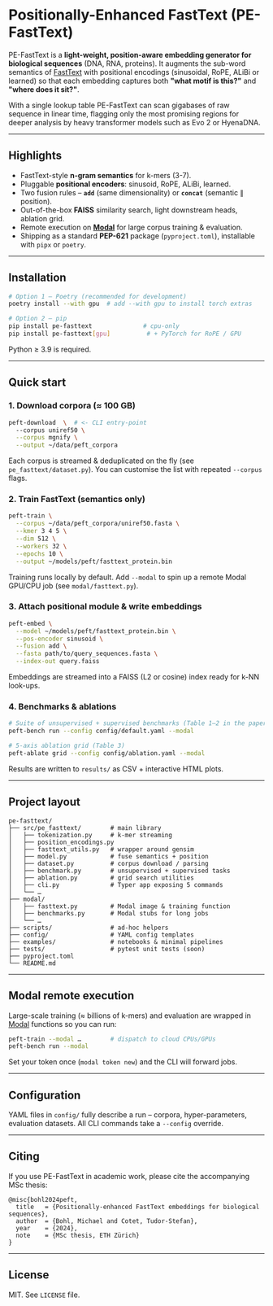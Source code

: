 # Positionally-Enhanced FastText (PE-FastText)

PE-FastText is a **light-weight, position-aware embedding generator for biological sequences** (DNA, RNA, proteins).
It augments the sub-word semantics of [FastText](https://arxiv.org/abs/1607.04606) with positional encodings (sinusoidal, RoPE, ALiBi or learned) so that each embedding captures both **"what motif is this?"** and **"where does it sit?"**.

With a single lookup table PE-FastText can scan gigabases of raw sequence in linear time, flagging only the most promising regions for deeper analysis by heavy transformer models such as Evo 2 or HyenaDNA.

---

## Highlights

* FastText-style **n-gram semantics** for k-mers (3-7).
* Pluggable **positional encoders**: sinusoid, RoPE, ALiBi, learned.
* Two fusion rules – **`add`** (same dimensionality) or **`concat`** (semantic ∥ position).
* Out-of-the-box **FAISS** similarity search, light downstream heads, ablation grid.
* Remote execution on **[Modal](https://modal.com/)** for large corpus training & evaluation.
* Shipping as a standard **PEP-621** package (`pyproject.toml`), installable with `pipx` or `poetry`.

---

## Installation

```bash
# Option 1 – Poetry (recommended for development)
poetry install --with gpu  # add --with gpu to install torch extras

# Option 2 – pip
pip install pe-fasttext              # cpu-only
pip install pe-fasttext[gpu]          # + PyTorch for RoPE / GPU
```

Python ≥ 3.9 is required.

---

## Quick start

### 1. Download corpora (≈ 100 GB)

```bash
peft-download  \  # <- CLI entry-point
  --corpus uniref50 \
  --corpus mgnify \
  --output ~/data/peft_corpora
```

Each corpus is streamed & deduplicated on the fly (see `pe_fasttext/dataset.py`). You can customise the list with repeated `--corpus` flags.

### 2. Train FastText (semantics only)

```bash
peft-train \
  --corpus ~/data/peft_corpora/uniref50.fasta \
  --kmer 3 4 5 \
  --dim 512 \
  --workers 32 \
  --epochs 10 \
  --output ~/models/peft/fasttext_protein.bin
```

Training runs locally by default. Add `--modal` to spin up a remote Modal GPU/CPU job (see `modal/fasttext.py`).

### 3. Attach positional module & write embeddings

```bash
peft-embed \
  --model ~/models/peft/fasttext_protein.bin \
  --pos-encoder sinusoid \
  --fusion add \
  --fasta path/to/query_sequences.fasta \
  --index-out query.faiss
```

Embeddings are streamed into a FAISS (L2 or cosine) index ready for k-NN look-ups.

### 4. Benchmarks & ablations

```bash
# Suite of unsupervised + supervised benchmarks (Table 1–2 in the paper)
peft-bench run --config config/default.yaml --modal

# 5-axis ablation grid (Table 3)
peft-ablate grid --config config/ablation.yaml --modal
```

Results are written to `results/` as CSV + interactive HTML plots.

---

## Project layout

```
pe-fasttext/
├── src/pe_fasttext/        # main library
│   ├── tokenization.py     # k-mer streaming
│   ├── position_encodings.py
│   ├── fasttext_utils.py   # wrapper around gensim
│   ├── model.py            # fuse semantics + position
│   ├── dataset.py          # corpus download / parsing
│   ├── benchmark.py        # unsupervised + supervised tasks
│   ├── ablation.py         # grid search utilities
│   ├── cli.py              # Typer app exposing 5 commands
│   └── …
├── modal/
│   ├── fasttext.py         # Modal image & training function
│   ├── benchmarks.py       # Modal stubs for long jobs
│   └── …
├── scripts/                # ad-hoc helpers
├── config/                 # YAML config templates
├── examples/               # notebooks & minimal pipelines
├── tests/                  # pytest unit tests (soon)
├── pyproject.toml
└── README.md
```

---

## Modal remote execution

Large-scale training (≈ billions of k-mers) and evaluation are wrapped in [Modal](https://modal.com/) functions so you can run:

```bash
peft-train --modal …        # dispatch to cloud CPUs/GPUs
peft-bench run --modal
```

Set your token once (`modal token new`) and the CLI will forward jobs.

---

## Configuration

YAML files in `config/` fully describe a run – corpora, hyper-parameters, evaluation datasets. All CLI commands take a `--config` override.

---

## Citing

If you use PE-FastText in academic work, please cite the accompanying MSc thesis:

```
@misc{bohl2024peft,
  title   = {Positionally-enhanced FastText embeddings for biological sequences},
  author  = {Bohl, Michael and Cotet, Tudor-Stefan},
  year    = {2024},
  note    = {MSc thesis, ETH Zürich}
}
```

---

## License

MIT. See `LICENSE` file. 